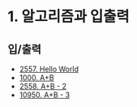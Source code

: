 # 1. 알고리즘과 입출력

## 입/출력
- [2557. Hello World](https://github.com/jaehui327/CPlusAlgorithm/blob/master/CHAPTER1/2557_HelloWorld.cpp)
- [1000. A+B](https://github.com/jaehui327/CPlusAlgorithm/blob/master/CHAPTER1/1000_A+B.cpp)
- [2558. A+B - 2](https://github.com/jaehui327/CPlusAlgorithm/blob/master/CHAPTER1/2558_A+B-2.cpp)
- [10950. A+B - 3](https://github.com/jaehui327/CPlusAlgorithm/blob/master/CHAPTER1/10950_A+B-3.cpp)